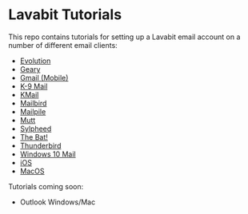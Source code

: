 # Lavabit Tutorials

This repo contains tutorials for setting up a Lavabit email account
on a number of different email clients:

- [Evolution](evolution/README.md)
- [Geary](geary/README.md)
- [Gmail (Mobile)](gmail/README.md)
- [K-9 Mail](k9/README.md)
- [KMail](kmail/README.md)
- [Mailbird](mailbird/README.md)
- [Mailpile](mailpile/README.md)
- [Mutt](mutt/)
- [Sylpheed](sylpheed/README.md)
- [The Bat!](thebat/README.md)
- [Thunderbird](thunderbird/README.md)
- [Windows 10 Mail](win10mail/README.md)
- [iOS](IOS/README.md)
- [MacOS](IOS/README.md)

Tutorials coming soon:

- Outlook Windows/Mac

